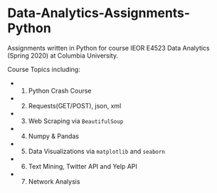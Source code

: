 # Data-Analytics-Assignments-Python
Assignments written in Python for course IEOR E4523 Data Analytics (Spring 2020) at Columbia University.


Course Topics including:
- 1. Python Crash Course
- 2. Requests(GET/POST), json, xml
- 3. Web Scraping via `BeautifulSoup`
- 4. Numpy & Pandas
- 5. Data Visualizations via `matplotlib` and `seaborn`
- 6. Text Mining, Twitter API and Yelp API
- 7. Network Analysis
